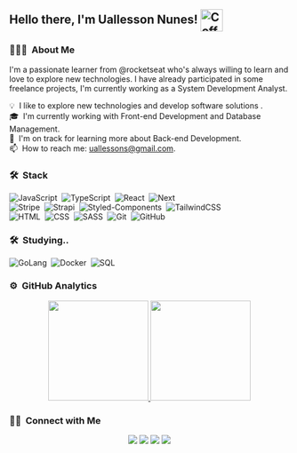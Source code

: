 ## Hello there, I'm Uallesson Nunes! <img alt="Coffe" height="40" width="40" src="https://media.giphy.com/media/L4ZI0w4waQ2vSkMgU9/giphy.gif" align="center"/>

### 👨🏻‍💻 &nbsp;About Me

I'm a passionate learner from @rocketseat who's always willing to learn and love to explore new technologies. I have already participated in some freelance projects, I'm currently working as a System Development Analyst.

💡 &nbsp;I like to explore new technologies and develop software solutions .\
🎓 &nbsp;I'm currently working with Front-end Development and Database Management.\
🌱 &nbsp;I'm on track for learning more about Back-end Development.\
📫 &nbsp;How to reach me: uallessons@gmail.com.



### 🛠 &nbsp;Stack

![JavaScript](https://img.shields.io/badge/-JavaScript-05122A?style=flat&logo=javascript)&nbsp;
![TypeScript](https://img.shields.io/badge/-TypeScript-05122A?style=flat&logo=typescript)&nbsp;
![React](https://img.shields.io/badge/-React-05122A?style=flat&logo=react)&nbsp;
![Next](https://img.shields.io/badge/-Next-000000?style=plastic&logo=next.js)&nbsp;\
![Stripe](https://img.shields.io/badge/-Stripe-1A2477?style=flat&logo=stripe)&nbsp;
![Strapi](https://img.shields.io/badge/-Strapi-008CDD?style=flat&logo=strapi)&nbsp;
![Styled-Components](https://img.shields.io/badge/-Styled-8E1C04?style=flat&logo=styled-components)&nbsp;
![TailwindCSS](https://img.shields.io/badge/-TailwindCSS-purple?style=plastic&logo=tailwindcss)\
![HTML](https://img.shields.io/badge/-HTML-05122A?style=flat&logo=HTML5)&nbsp;
![CSS](https://img.shields.io/badge/-CSS-05122A?style=flat&logo=CSS3&logoColor=1572B6)&nbsp;
![SASS](https://img.shields.io/badge/-SASS-DE00A5?style=flat&logo=SASS&logoColor=1572B6)&nbsp;
![Git](https://img.shields.io/badge/-Git-05122A?style=flat&logo=git)&nbsp;
![GitHub](https://img.shields.io/badge/-GitHub-05122A?style=flat&logo=github)&nbsp;

### 🛠 &nbsp;Studying..

![GoLang](https://img.shields.io/badge/-GoLang-05122A?style=flat&logo=go)&nbsp;
![Docker](https://img.shields.io/badge/-SQL-blue?style=plastic&logo=docker)&nbsp;
![SQL](https://img.shields.io/badge/-SQL-CC2927?style=plastic&logo=microsoftsqlserver)&nbsp;

### ⚙️ &nbsp;GitHub Analytics

<p align="center">
<a href="https://github.com/Uallessonivo">
  <img height="180em" src="https://github-readme-stats-eight-theta.vercel.app/api?username=Uallessonivo&show_icons=true&theme=algolia&include_all_commits=true&count_private=true"/>
  <img height="180em" src="https://github-readme-stats-eight-theta.vercel.app/api/top-langs/?username=Uallessonivo&layout=compact&langs_count=8&theme=algolia"/>
</a>
</p>

### 🤝🏻 &nbsp;Connect with Me

<p align="center">
<a href="https://uallesson.vercel.app"><img src="https://img.shields.io/badge/-Portfolio-3423A6?style=flat&logo=Google-Chrome&logoColor=white"/></a>
<a href="https://www.linkedin.com/in/uallesson-nunes-ivo/"><img src="https://img.shields.io/badge/-Uallesson%20Nunes%20Ivo-0077B5?style=flat&logo=Linkedin&logoColor=white"/></a>
<a href="mailto: uallessons@gmail.com"><img src="https://img.shields.io/badge/-uallessons@gmail-D14836?style=flat&logo=Gmail&logoColor=white"/></a>
<a href="https://instagram.com/uallesson_ivo"><img src="https://img.shields.io/badge/-@uallesson_ivo-E4405F?style=flat&logo=Instagram&logoColor=white"/></a>
</p>
